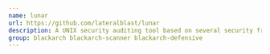```yaml
---
name: lunar
url: https://github.com/lateralblast/lunar
description: A UNIX security auditing tool based on several security frameworks.
group: blackarch blackarch-scanner blackarch-defensive
---
```


